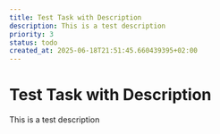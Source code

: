 ```yaml
---
title: Test Task with Description
description: This is a test description
priority: 3
status: todo
created_at: 2025-06-18T21:51:45.660439395+02:00
---
```


# Test Task with Description

This is a test description

